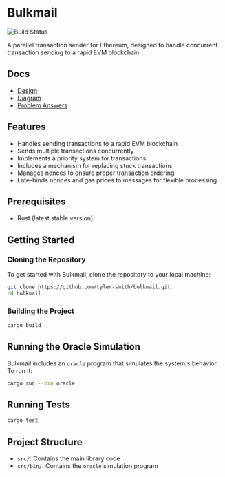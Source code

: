 # Bulkmail

![Build Status](https://github.com/tyler-smith/bulkmail/actions/workflows/ci.yml/badge.svg)

A parallel transaction sender for Ethereum, designed to handle concurrent transaction sending to a rapid EVM blockchain.

## Docs

- [Design](docs/design.md)
- [Diagram](docs/diagrams.md)
- [Problem Answers](docs/answers.md)

## Features

- Handles sending transactions to a rapid EVM blockchain
- Sends multiple transactions concurrently
- Implements a priority system for transactions
- Includes a mechanism for replacing stuck transactions
- Manages nonces to ensure proper transaction ordering
- Late-binds nonces and gas prices to messages for flexible processing

## Prerequisites

- Rust (latest stable version)

## Getting Started

### Cloning the Repository

To get started with Bulkmail, clone the repository to your local machine:

```bash
git clone https://github.com/tyler-smith/bulkmail.git
cd bulkmail
```

### Building the Project

```bash
cargo build
```

## Running the Oracle Simulation

Bulkmail includes an `oracle` program that simulates the system's behavior. To run it:

```bash
cargo run --bin oracle
```

## Running Tests

```bash
cargo test
```

## Project Structure

- `src/`: Contains the main library code
- `src/bin/`: Contains the `oracle` simulation program
